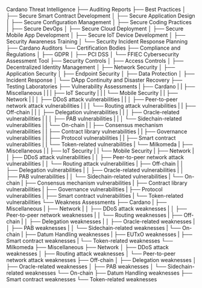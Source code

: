 Cardano Threat Intelligence
├── Auditing Reports
├── Best Practices
│   ├── Secure Smart Contract Development
│   ├── Secure Application Design
│   ├── Secure Configuration Management
│   ├── Secure Coding Practices
│   ├── Secure DevOps
│   ├── Secure Cloud Deployment
│   ├── Secure Mobile App Development
│   ├── Secure IoT Device Development
│   ├── Security Awareness Training
│   └── Security Incident Response Planning
├── Cardano Auditors
└── Certification Bodies
├── Compliance and Regulations
│   ├── GDPR
│   ├── PCI DSS
│   └── FFIEC Cybersecurity Assessment Tool
├── Security Controls
│   ├── Access Controls
│   ├── Decentralized Identity Management
│   ├── Network Security
│   ├── Application Security
│   ├── Endpoint Security
│   ├── Data Protection
│   ├── Incident Response
│   └── DApp Continuity and Disaster Recovery
├── Testing Laboratories
├── Vulnerability Assessments
|   ├── Cardano
|   |   ├── Miscellaneous
|   |   |   ├── IoT Security
|   |   |   └── Mobile Security
|   |   ├── Network
|   |   │   ├── DDoS attack vulnerabilities
|   |   │   ├── Peer-to-peer network attack vulnerabilities
|   |   │   └── Routing attack vulnerabilities
|   |   ├── Off-chain
|   |   │   ├── Delegation vulnerabilities
|   |   │   ├── Oracle-related vulnerabilities
|   |   │   ├── PAB vulnerabilities
|   |   │   └── Sidechain-related vulnerabilities
|   |   └── On-chain
|   |       ├── Consensus mechanism vulnerabilities
|   |       ├── Contract library vulnerabilities
|   |       ├── Governance vulnerabilities
|   |       ├── Protocol vulnerabilities
|   |       ├── Smart contract vulnerabilities
|   |       └── Token-related vulnerabilities
|   └── Milkomeda
|       ├── Miscellaneous
|       |   ├── IoT Security
|       |   └── Mobile Security
|       ├── Network
|       │   ├── DDoS attack vulnerabilities
|       │   ├── Peer-to-peer network attack vulnerabilities
|       │   └── Routing attack vulnerabilities
|       ├── Off-chain
|       │   ├── Delegation vulnerabilities
|       │   ├── Oracle-related vulnerabilities
|       │   ├── PAB vulnerabilities
|       │   └── Sidechain-related vulnerabilities
|       └── On-chain
|           ├── Consensus mechanism vulnerabilities
|           ├── Contract library vulnerabilities
|           ├── Governance vulnerabilities
|           ├── Protocol vulnerabilities
|           ├── Smart contract vulnerabilities
|           └── Token-related vulnerabilities
└── Weakness Assessments
    ├── Cardano
    |   ├── Miscellaneous
    |   ├── Network
    |   │   ├── DDoS attack weaknesses
    |   │   ├── Peer-to-peer network weaknesses
    |   │   └── Routing weaknesses
    |   ├── Off-chain
    |   │   ├── Delegation weaknesses
    |   │   ├── Oracle-related weaknesses
    |   │   ├── PAB weaknesses
    |   │   └── Sidechain-related weaknesses
    |   └── On-chain
    |       ├── Datum Handling weaknesses
    |       ├── EUTxO weaknesses
    |       ├── Smart contract weaknesses
    |       └── Token-related weaknesses
    └── Milkomeda
        ├── Miscellaneous
        ├── Network
        │   ├── DDoS attack weaknesses
        │   ├── Routing attack weaknesses
        │   └── Peer-to-peer network attack weaknesses
        ├── Off-chain
        │   ├── Delegation weaknesses
        │   ├── Oracle-related weaknesses
        │   ├── PAB weaknesses
        │   └── Sidechain-related weaknesses
        └── On-chain
            ├── Datum Handling weaknesses
            ├── Smart contract weaknesses
            └── Token-related weaknesses
